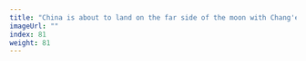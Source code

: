 ```yaml
---
title: "China is about to land on the far side of the moon with Chang'e 6"
imageUrl: ""
index: 81
weight: 81
---
```

